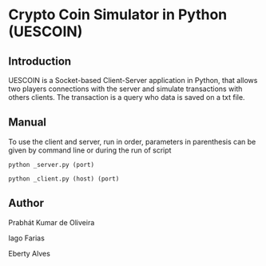 **Crypto Coin Simulator in Python (UESCOIN)**
========================

Introduction
------------------------
UESCOIN is a Socket-based Client-Server application in Python, that allows two players connections with the server and simulate transactions with others clients. The transaction is a query who data is saved on a txt file.


Manual
------------------------

To use the client and server, run in order, parameters in parenthesis can be given by command line or during the run of script

	python _server.py (port)
  
	python _client.py (host) (port)

Author
------------------------
Prabhát Kumar de Oliveira

Iago Farias

Eberty Alves
